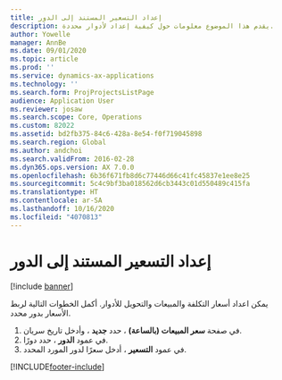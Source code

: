 ```yaml
---
title: إعداد التسعير المستند إلى الدور
description: يقدم هذا الموضوع معلومات حول كيفية إعداد لأدوار محددة.
author: Yowelle
manager: AnnBe
ms.date: 09/01/2020
ms.topic: article
ms.prod: ''
ms.service: dynamics-ax-applications
ms.technology: ''
ms.search.form: ProjProjectsListPage
audience: Application User
ms.reviewer: josaw
ms.search.scope: Core, Operations
ms.custom: 82022
ms.assetid: bd2fb375-84c6-428a-8e54-f0f719045898
ms.search.region: Global
ms.author: andchoi
ms.search.validFrom: 2016-02-28
ms.dyn365.ops.version: AX 7.0.0
ms.openlocfilehash: 6b36f671fb8d6c77446d66c41fc45837e1ee8e25
ms.sourcegitcommit: 5c4c9bf3ba018562d6cb3443c01d550489c415fa
ms.translationtype: HT
ms.contentlocale: ar-SA
ms.lasthandoff: 10/16/2020
ms.locfileid: "4070813"
---
```

# <a name="set-up-role-based-pricing"></a>إعداد التسعير المستند إلى الدور

[!include [banner](../includes/banner.md)]

يمكن اعداد أسعار التكلفة والمبيعات والتحويل للأدوار. أكمل الخطوات التالية لربط الأسعار بدور محدد.

1. في صفحة **سعر المبيعات (بالساعة)** ، حدد **جديد** ، وأدخل تاريخ سريان.
2. في عمود **الدور** ، حدد دورًا.
3. في عمود **التسعير** ، أدخل سعرًا لدور المورد المحدد.


[!INCLUDE[footer-include](../includes/footer-banner.md)]